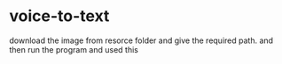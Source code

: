 # voice-to-text
download the image from resorce folder and give the required path.
and then run the program and used this 

